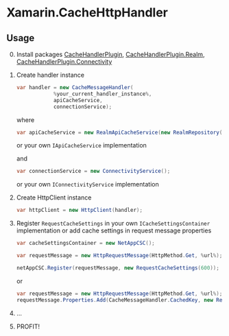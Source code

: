 # Xamarin.CacheHttpHandler

## Usage

0. Install packages [CacheHandlerPlugin](https://www.nuget.org/packages/CacheHandlerPlugin/), [CacheHandlerPlugin.Realm](https://www.nuget.org/packages/CacheHandlerPlugin.Realm/), [CacheHandlerPlugin.Connectivity](https://www.nuget.org/packages/CacheHandlerPlugin.Connectivity/)

1. Create handler instance

    ```csharp
    var handler = new CacheMessageHandler(
                %your_current_handler_instance%,
                apiCacheService,
                connectionService);
    ```

    where

    ```csharp
    var apiCacheService = new RealmApiCacheService(new RealmRepository(null));
    ```

    or your own `IApiCacheService` implementation

    and
    
    ```csharp
    var connectionService = new ConnectivityService();
    ```

    or your own `IConnectivityService` implementation

2. Create HttpClient instance

    ```csharp
    var httpClient = new HttpClient(handler);
    ```

3. Register `RequestCacheSettings` in your own `ICacheSettingsContainer` implementation or add cache settings in request message properties

    ```csharp
    var cacheSettingsContainer = new NetAppCSC();
    
    var requestMessage = new HttpRequestMessage(HttpMethod.Get, %url%);

    netAppCSC.Register(requestMessage, new RequestCacheSettings(600));
    ```

    or

    ```csharp
    var requestMessage = new HttpRequestMessage(HttpMethod.Get, %url%);
    requestMessage.Properties.Add(CacheMessageHandler.CachedKey, new RequestCacheSettings(600));
    ```

4. ...

5. PROFIT!